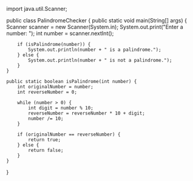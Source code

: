 
import java.util.Scanner;

public class PalindromeChecker {
    public static void main(String[] args) {
        Scanner scanner = new Scanner(System.in);
        System.out.print("Enter a number: ");
        int number = scanner.nextInt();

        if (isPalindrome(number)) {
            System.out.println(number + " is a palindrome.");
        } else {
            System.out.println(number + " is not a palindrome.");
        }
    }

    public static boolean isPalindrome(int number) {
        int originalNumber = number;
        int reverseNumber = 0;

        while (number > 0) {
            int digit = number % 10;
            reverseNumber = reverseNumber * 10 + digit;
            number /= 10;
        }

        if (originalNumber == reverseNumber) {
            return true;
        } else {
            return false;
        }
    }
}

